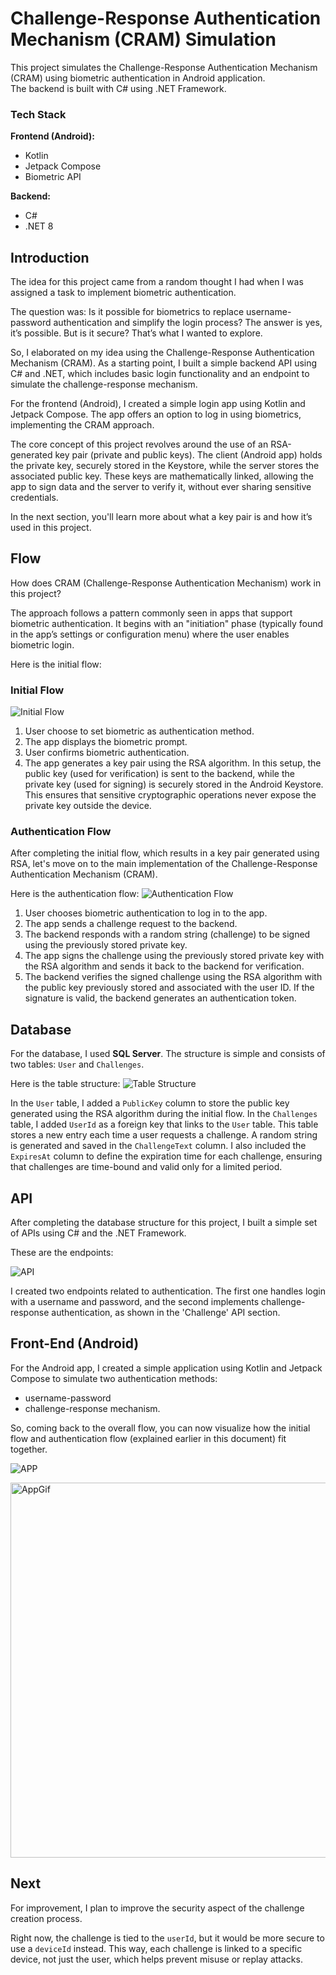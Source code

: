 # Challenge-Response Authentication Mechanism (CRAM) Simulation
This project simulates the Challenge-Response Authentication Mechanism (CRAM) using biometric authentication in Android application.  
The backend is built with C# using .NET Framework.

### Tech Stack

**Frontend (Android):**
- Kotlin
- Jetpack Compose
- Biometric API


**Backend:**
- C#
- .NET 8

## Introduction
The idea for this project came from a random thought I had when I was assigned a task to implement biometric authentication. 

The question was: Is it possible for biometrics to replace username-password authentication and simplify the login process? The answer is yes, it’s possible. But is it secure? That’s what I wanted to explore. 

So, I elaborated on my idea using the Challenge-Response Authentication Mechanism (CRAM). As a starting point, I built a simple backend API using C# and .NET, which includes basic login functionality and an endpoint to simulate the challenge-response mechanism.

For the frontend (Android), I created a simple login app using Kotlin and Jetpack Compose. The app offers an option to log in using biometrics, implementing the CRAM approach.

The core concept of this project revolves around the use of an RSA-generated key pair (private and public keys). The client (Android app) holds the private key, securely stored in the Keystore, while the server stores the associated public key. These keys are mathematically linked, allowing the app to sign data and the server to verify it, without ever sharing sensitive credentials.

In the next section, you'll learn more about what a key pair is and how it’s used in this project.

## Flow

How does CRAM (Challenge-Response Authentication Mechanism) work in this project?

The approach follows a pattern commonly seen in apps that support biometric authentication. It begins with an "initiation" phase (typically found in the app’s settings or configuration menu) where the user enables biometric login.

Here is the initial flow:

### Initial Flow
![Initial Flow](https://raw.githubusercontent.com/moha-sihab/Challenge-Response-Authentication/refs/heads/main/ss/init.jpg)

1. User choose to set biometric as authentication method.
2. The app displays the biometric prompt.
3. User confirms biometric authentication.
4. The app generates a key pair using the RSA algorithm. In this setup, the public key (used for verification) is sent to the backend, while the private key (used for signing) is securely stored in the Android Keystore. This ensures that sensitive cryptographic operations never expose the private key outside the device.

### Authentication Flow
After completing the initial flow, which results in a key pair generated using RSA, let's move on to the main implementation of the Challenge-Response Authentication Mechanism (CRAM).

Here is the authentication flow:
![Authentication Flow](https://raw.githubusercontent.com/moha-sihab/Challenge-Response-Authentication/refs/heads/main/ss/auth.jpg)

1. User chooses biometric authentication to log in to the app.
2. The app sends a challenge request to the backend.
3. The backend responds with a random string (challenge) to be signed using the previously stored private key.
4. The app signs the challenge using the previously stored private key with the RSA algorithm and sends it back to the backend for verification.
5. The backend verifies the signed challenge using the RSA algorithm with the public key previously stored and associated with the user ID. If the signature is valid, the backend generates an authentication token.

## Database
For the database, I used **SQL Server**. The structure is simple and consists of two tables: `User` and `Challenges`.

Here is the table structure:
![Table Structure](https://raw.githubusercontent.com/moha-sihab/Challenge-Response-Authentication/refs/heads/main/ss/table.png)

In the `User` table, I added a `PublicKey` column to store the public key generated using the RSA algorithm during the initial flow.
In the `Challenges` table, I added `UserId` as a foreign key that links to the `User` table. 
This table stores a new entry each time a user requests a challenge. A random string is generated and saved in the `ChallengeText` column. 
I also included the `ExpiresAt` column to define the expiration time for each challenge, ensuring that challenges are time-bound and valid only for a limited period.

## API
After completing the database structure for this project, I built a simple set of APIs using C# and the .NET Framework.

These are the endpoints:

![API](https://raw.githubusercontent.com/moha-sihab/Challenge-Response-Authentication/refs/heads/main/ss/api.png)

I created two endpoints related to authentication. The first one handles login with a username and password, and the second implements challenge-response authentication, as shown in the 'Challenge' API section.

## Front-End (Android)
For the Android app, I created a simple application using Kotlin and Jetpack Compose to simulate two authentication methods: 
- username-password 
- challenge-response mechanism.
  
So, coming back to the overall flow, you can now visualize how the initial flow and authentication flow (explained earlier in this document) fit together.

![APP](https://raw.githubusercontent.com/moha-sihab/Challenge-Response-Authentication/refs/heads/main/ss/appfront.jpg)

<img src="https://raw.githubusercontent.com/moha-sihab/Challenge-Response-Authentication/refs/heads/main/ss/vid.gif" alt="AppGif" width="600"/>

## Next

For improvement, I plan to improve the security aspect of the challenge creation process.

Right now, the challenge is tied to the `userId`, but it would be more secure to use a `deviceId` instead. This way, each challenge is linked to a specific device, not just the user, which helps prevent misuse or replay attacks.



